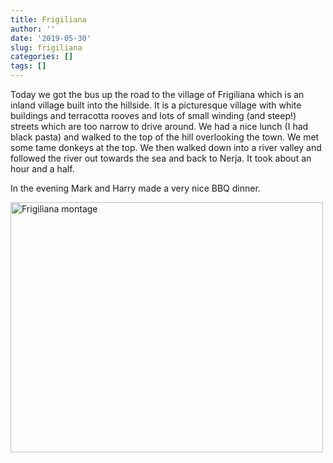 ```yaml
---
title: Frigiliana
author: ''
date: '2019-05-30'
slug: frigiliana
categories: []
tags: []
---
```


Today we got the bus up the road to the village of Frigiliana which is an inland village built into the hillside. It is a picturesque village with white buildings and terracotta rooves and lots of small winding (and steep!) streets which are too narrow to drive around. We had a nice lunch (I had black pasta) and walked to the top of the hill overlooking the town. We met some tame donkeys at the top. We then walked down into a river valley and followed the river out towards the sea and back to Nerja. It took about an hour and a half.

In the evening Mark and Harry made a very nice BBQ dinner.

<img src="/post/2019-05-30-frigiliana_files/Fig1.jpg" alt="Frigiliana montage" width="500px" height="400px"/>